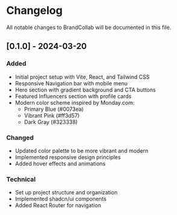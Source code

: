 # Changelog

All notable changes to BrandCollab will be documented in this file.

## [0.1.0] - 2024-03-20

### Added
- Initial project setup with Vite, React, and Tailwind CSS
- Responsive Navigation bar with mobile menu
- Hero section with gradient background and CTA buttons
- Featured Influencers section with profile cards
- Modern color scheme inspired by Monday.com:
  - Primary Blue (#0073ea)
  - Vibrant Pink (#ff3d57)
  - Dark Gray (#323338)

### Changed
- Updated color palette to be more vibrant and modern
- Implemented responsive design principles
- Added hover effects and animations

### Technical
- Set up project structure and organization
- Implemented shadcn/ui components
- Added React Router for navigation